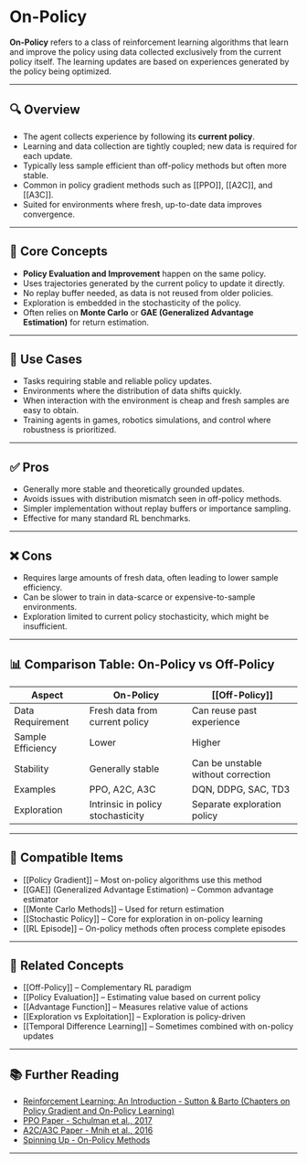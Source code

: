 # On-Policy

**On-Policy** refers to a class of reinforcement learning algorithms that learn and improve the policy using data collected exclusively from the current policy itself. The learning updates are based on experiences generated by the policy being optimized.

---

## 🔍 Overview

- The agent collects experience by following its **current policy**.  
- Learning and data collection are tightly coupled; new data is required for each update.  
- Typically less sample efficient than off-policy methods but often more stable.  
- Common in policy gradient methods such as [[PPO]], [[A2C]], and [[A3C]].  
- Suited for environments where fresh, up-to-date data improves convergence.

---

## 🧠 Core Concepts

- **Policy Evaluation and Improvement** happen on the same policy.  
- Uses trajectories generated by the current policy to update it directly.  
- No replay buffer needed, as data is not reused from older policies.  
- Exploration is embedded in the stochasticity of the policy.  
- Often relies on **Monte Carlo** or **GAE (Generalized Advantage Estimation)** for return estimation.

---

## 🧰 Use Cases

- Tasks requiring stable and reliable policy updates.  
- Environments where the distribution of data shifts quickly.  
- When interaction with the environment is cheap and fresh samples are easy to obtain.  
- Training agents in games, robotics simulations, and control where robustness is prioritized.

---

## ✅ Pros

- Generally more stable and theoretically grounded updates.  
- Avoids issues with distribution mismatch seen in off-policy methods.  
- Simpler implementation without replay buffers or importance sampling.  
- Effective for many standard RL benchmarks.

---

## ❌ Cons

- Requires large amounts of fresh data, often leading to lower sample efficiency.  
- Can be slower to train in data-scarce or expensive-to-sample environments.  
- Exploration limited to current policy stochasticity, which might be insufficient.

---

## 📊 Comparison Table: On-Policy vs Off-Policy

| Aspect            | On-Policy                         | [[Off-Policy]]                     |
| ----------------- | --------------------------------- | ---------------------------------- |
| Data Requirement  | Fresh data from current policy    | Can reuse past experience          |
| Sample Efficiency | Lower                             | Higher                             |
| Stability         | Generally stable                  | Can be unstable without correction |
| Examples          | PPO, A2C, A3C                     | DQN, DDPG, SAC, TD3                |
| Exploration       | Intrinsic in policy stochasticity | Separate exploration policy        |

---

## 🔧 Compatible Items

- [[Policy Gradient]] – Most on-policy algorithms use this method  
- [[GAE]] (Generalized Advantage Estimation) – Common advantage estimator  
- [[Monte Carlo Methods]] – Used for return estimation  
- [[Stochastic Policy]] – Core for exploration in on-policy learning  
- [[RL Episode]] – On-policy methods often process complete episodes  

---

## 🔗 Related Concepts

- [[Off-Policy]] – Complementary RL paradigm  
- [[Policy Evaluation]] – Estimating value based on current policy  
- [[Advantage Function]] – Measures relative value of actions  
- [[Exploration vs Exploitation]] – Exploration is policy-driven  
- [[Temporal Difference Learning]] – Sometimes combined with on-policy updates  

---

## 📚 Further Reading

- [Reinforcement Learning: An Introduction - Sutton & Barto (Chapters on Policy Gradient and On-Policy Learning)](http://incompleteideas.net/book/the-book-2nd.html)  
- [PPO Paper - Schulman et al., 2017](https://arxiv.org/abs/1707.06347)  
- [A2C/A3C Paper - Mnih et al., 2016](https://arxiv.org/abs/1602.01783)  
- [Spinning Up - On-Policy Methods](https://spinningup.openai.com/en/latest/algorithms/ppo.html)  

---
